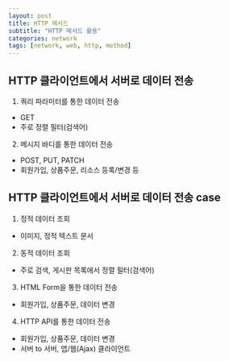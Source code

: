 ```yaml
---
layout: post
title: HTTP 메서드
subtitle: "HTTP 메서드 활용"
categories: network
tags: [network, web, http, method]
---
```


## HTTP 클라이언트에서 서버로 데이터 전송

1. 쿼리 파라미터를 통한 데이터 전송
 - GET
 - 주로 정렬 필터(검색어)

2. 메시지 바디를 통한 데이터 전송
 - POST, PUT, PATCH
 - 회원가입, 상품주문, 리소스 등록/변경 등

## HTTP 클라이언트에서 서버로 데이터 전송 case

1. 정적 데이터 조회
 - 이미지, 정적 텍스트 문서

2. 동적 데이터 조회
 - 주로 검색, 게시판 목록에서 정렬 필터(검색어)

3. HTML Form을 통한 데이터 전송
 - 회원가입, 상품주문, 데이터 변경
 
4. HTTP API를 통한 데이터 전송
 - 회원가입, 상품주문, 데이터 변경
 - 서버 to 서버, 앱/웹(Ajax) 클라이언트